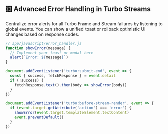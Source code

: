 ## 🎛️ Advanced Error Handling in Turbo Streams
Centralize error alerts for all Turbo Frame and Stream failures by listening to global events. You can show a unified toast or rollback optimistic UI changes based on response codes.

```javascript
// app/javascript/error_handler.js
function showError(message) {
  // Implement your toast or modal here
  alert(`Error: ${message}`)
}

document.addEventListener('turbo:submit-end', event => {
  const { success, fetchResponse } = event.detail
  if (!success) {
    fetchResponse.text().then(body => showError(body))
  }
})

document.addEventListener('turbo:before-stream-render', event => {
  if (event.target.getAttribute('action') === 'error') {
    showError(event.target.templateElement.textContent)
    event.preventDefault()
  }
})
```
